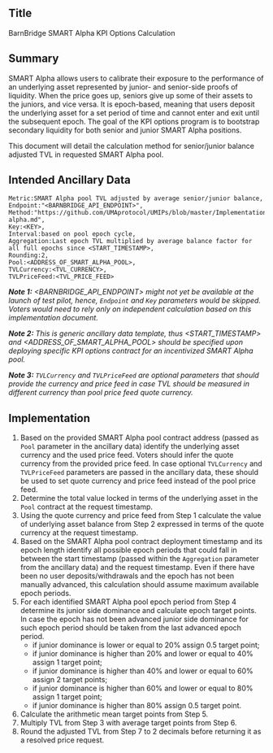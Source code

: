 ## Title

BarnBridge SMART Alpha KPI Options Calculation

## Summary

SMART Alpha allows users to calibrate their exposure to the performance of an underlying asset represented by junior- and senior-side proofs of liquidity.  When the price goes up, seniors give up some of their assets to the juniors, and vice versa. It is epoch-based, meaning that users deposit the underlying asset for a set period of time and cannot enter and exit until the subsequent epoch. The goal of the KPI options program is to bootstrap secondary liquidity for both senior and junior SMART Alpha positions.

This document will detail the calculation method for senior/junior balance adjusted TVL in requested SMART Alpha pool.

## Intended Ancillary Data

```
Metric:SMART Alpha pool TVL adjusted by average senior/junior balance,
Endpoint:"<BARNBRIDGE_API_ENDPOINT>",
Method:"https://github.com/UMAprotocol/UMIPs/blob/master/Implementations/smart-alpha.md",
Key:<KEY>,
Interval:based on pool epoch cycle,
Aggregation:Last epoch TVL multiplied by average balance factor for all full epochs since <START_TIMESTAMP>,
Rounding:2,
Pool:<ADDRESS_OF_SMART_ALPHA_POOL>,
TVLCurrency:<TVL_CURRENCY>,
TVLPriceFeed:<TVL_PRICE_FEED>
```
***Note 1:** <BARNBRIDGE_API_ENDPOINT> might not yet be available at the launch of test pilot, hence, `Endpoint` and `Key` parameters would be skipped. Voters would need to rely only on independent calculation based on this implementation document.*

***Note 2:** This is generic ancillary data template, thus <START_TIMESTAMP> and <ADDRESS_OF_SMART_ALPHA_POOL> should be specified upon deploying specific KPI options contract for an incentivized SMART Alpha pool.*

***Note 3:** `TVLCurrency` and `TVLPriceFeed` are optional parameters that should provide the currency and price feed in case TVL should be measured in different currency than pool price feed quote currency.*

## Implementation

1. Based on the provided SMART Alpha pool contract address (passed as `Pool` parameter in the ancillary data) identify the underlying asset currency and the used price feed. Voters should infer the quote currency from the provided price feed. In case optional `TVLCurrency` and `TVLPriceFeed` parameters are passed in the ancillary data, these should be used to set quote currency and price feed instead of the pool price feed.
2. Determine the total value locked in terms of the underlying asset in the `Pool` contract at the request timestamp.
3. Using the quote currency and price feed from Step 1 calculate the value of underlying asset balance from Step 2 expressed in terms of the quote currency at the request timestamp.
4. Based on the SMART Alpha pool contract deployment timestamp and its epoch length identify all possible epoch periods that could fall in between the start timestamp (passed within the `Aggregation` parameter from the ancillary data) and the request timestamp. Even if there have been no user deposits/withdrawals and the epoch has not been manually advanced, this calculation should assume maximum available epoch periods. 
5. For each identified SMART Alpha pool epoch period from Step 4 determine its junior side dominance and calculate epoch target points. In case the epoch has not been advanced junior side dominance for such epoch period should be taken from the last advanced epoch period.
   * if junior dominance is lower or equal to 20% assign 0.5 target point;
   * if junior dominance is higher than 20% and lower or equal to 40% assign 1 target point;
   * if junior dominance is higher than 40% and lower or equal to 60% assign 2 target points;
   * if junior dominance is higher than 60% and lower or equal to 80% assign 1 target point;
   * if junior dominance is higher than 80% assign 0.5 target point.
6. Calculate the arithmetic mean target points from Step 5.
7. Multiply TVL from Step 3 with average target points from Step 6.
8. Round the adjusted TVL from Step 7 to 2 decimals before returning it as a resolved price request.

